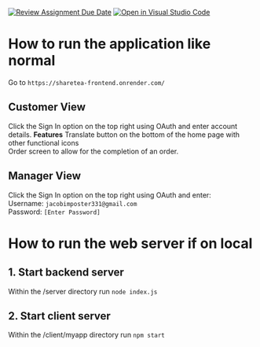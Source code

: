 [![Review Assignment Due Date](https://classroom.github.com/assets/deadline-readme-button-24ddc0f5d75046c5622901739e7c5dd533143b0c8e959d652212380cedb1ea36.svg)](https://classroom.github.com/a/apcvbojB)
[![Open in Visual Studio Code](https://classroom.github.com/assets/open-in-vscode-718a45dd9cf7e7f842a935f5ebbe5719a5e09af4491e668f4dbf3b35d5cca122.svg)](https://classroom.github.com/online_ide?assignment_repo_id=12491201&assignment_repo_type=AssignmentRepo)


# How to run the application like normal

Go to `https://sharetea-frontend.onrender.com/`

## Customer View
Click the Sign In option on the top right using OAuth and enter account details.
**Features**
Translate button on the bottom of the home page with other functional icons  
Order screen to allow for the completion of an order.  

## Manager View
Click the Sign In option on the top right using OAuth and enter:  
Username: `jacobimposter331@gmail.com`  
Password: `[Enter Password]`




# How to run the web server if on local

## 1. Start backend server 
Within the /server directory run `node index.js`

## 2. Start client server
Within the /client/myapp directory run `npm start`

